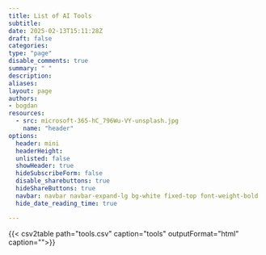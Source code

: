 ```yaml
---
title: List of AI Tools
subtitle: 
date: 2025-02-13T15:11:28Z 
draft: false
categories: 
type: "page"
disable_comments: true
summary: " "
description:
aliases:
layout: page
authors:
- bogdan
resources:
  - src: microsoft-365-hC_796Wu-VY-unsplash.jpg
    name: "header"
options:
  header: mini
  headerHeight:
  unlisted: false
  showHeader: true
  hideSubscribeForm: false
  disable_sharebuttons: true
  hideShareButtons: true
  navbar: navbar navbar-expand-lg bg-white fixed-top font-weight-bold
  hide_date_reading_time: true

---
```



<div class="row">
<div class="col-10 offset-1">
{{< csv2table path="tools.csv" caption="tools" outputFormat="html" caption="">}}
</div>
</div>

<script>
document.addEventListener("DOMContentLoaded", function () {
  var waitForFilters = setInterval(function () {
    if (typeof applyTableFilters === "function") {
      clearInterval(waitForFilters);
      applyTableFilters({
        tableSelector: "table.database-table",
        facetColumns: ["Category"],
        searchColumns: ["Tool","Description"],
        searchPlaceholder: "Search Tool and Description..."
      });
    }
  }, 50);
});
</script>
